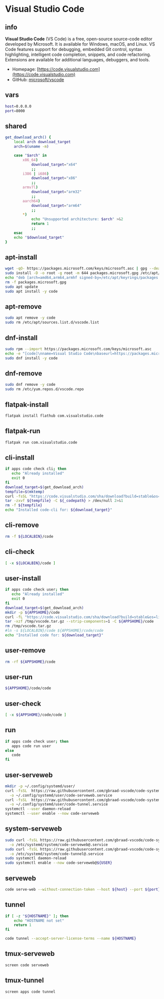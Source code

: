 # Visual Studio Code


## info

**Visual Studio Code** (VS Code) is a free, open-source source-code editor developed by Microsoft. It is available for Windows, macOS, and Linux. VS Code features support for debugging, embedded Git control, syntax highlighting, intelligent code completion, snippets, and code refactoring. Extensions are available for additional languages, debuggers, and tools.

- Homepage: [https://code.visualstudio.com](https://code.visualstudio.com)
- GitHub: [microsoft/vscode](https://github.com/microsoft/vscode)


## vars
```sh
host=0.0.0.0
port=8000
```

## shared
```sh
get_download_arch() {
    local arch download_target
    arch=$(uname -m)

    case "$arch" in
        x86_64)
            download_target="x64"
            ;;
        i386 | i686)
            download_target="x86"
            ;;
        armv7l)
            download_target="arm32"
            ;;
        aarch64)
            download_target="arm64"
            ;;
        *)
            echo "Unsupported architecture: $arch" >&2
            return 1
            ;;
    esac
    echo "$download_target"
}
```

## apt-install
```sh
wget -qO- https://packages.microsoft.com/keys/microsoft.asc | gpg --dearmor > packages.microsoft.gpg
sudo install -D -o root -g root -m 644 packages.microsoft.gpg /etc/apt/keyrings/packages.microsoft.gpg
echo "deb [arch=amd64,arm64,armhf signed-by=/etc/apt/keyrings/packages.microsoft.gpg] https://packages.microsoft.com/repos/code stable main" |sudo tee /etc/apt/sources.list.d/vscode.list > /dev/null
rm -f packages.microsoft.gpg
sudo apt update
sudo apt install -y code
```

## apt-remove
```sh
sudo apt remove -y code
sudo rm /etc/apt/sources.list.d/vscode.list
```

## dnf-install
```sh
sudo rpm --import https://packages.microsoft.com/keys/microsoft.asc
echo -e "[code]\nname=Visual Studio Code\nbaseurl=https://packages.microsoft.com/yumrepos/vscode\nenabled=1\nautorefresh=1\ntype=rpm-md\ngpgcheck=1\ngpgkey=https://packages.microsoft.com/keys/microsoft.asc" | sudo tee /etc/yum.repos.d/vscode.repo > /dev/null
sudo dnf install -y code
```

## dnf-remove
```sh
sudo dnf remove -y code
sudo rm /etc/yum.repos.d/vscode.repo
```

## flatpak-install
```sh
flatpak install flathub com.visualstudio.code
```

## flatpak-run
```sh
flatpak run com.visualstudio.code
```

## cli-install
```sh
if apps code check cli; then
   echo "Already installed"
   exit 0
fi
download_target=$(get_download_arch)
tempfile=$(mktemp)
curl -fsSL "https://code.visualstudio.com/sha/download?build=stable&os=cli-alpine-${download_target}" -o ${tempfile}
tar -zxvf ${tempfile} -C ${_codepath} > /dev/null 2>&1
rm -f ${tempfile}
echo "Installed code-cli for: ${download_target}"
```

## cli-remove
```sh
rm -f ${LOCALBIN}/code
```

## cli-check
```sh
[ -x ${LOCALBIN}/code ]
```

## user-install
```sh
if apps code check user; then
   echo "Already installed"
   exit 0
fi
download_target=$(get_download_arch)
mkdir -p ${APPSHOME}/code
curl -fL "https://code.visualstudio.com/sha/download?build=stable&os=linux-${download_target}" -o /tmp/vscode.tar.gz
tar -xzf /tmp/vscode.tar.gz --strip-components=1 -C ${APPSHOME}/code
rm /tmp/vscode.tar.gz
#ln -s ${LOCALBIN}/code ${APPSHOME}/code/code
echo "Installed code for: ${download_target}"
```

## user-remove
```sh
rm -rf ${APPSHOME}/code
```

## user-run
```sh
${APPSHOME}/code/code
```

## user-check
```sh
[ -x ${APPSHOME}/code/code ]
```

## run
```sh
if apps code check user; then
   apps code run user
else
   code
fi
```

## user-serveweb
```sh
mkdir -p ~/.config/systemd/user/
curl -fsSL  https://raw.githubusercontent.com/gbraad-vscode/code-systemd/refs/heads/main/user/code-serveweb.service \
  -o ~/.config/systemd/user/code-serveweb.service
curl -fsSL  https://raw.githubusercontent.com/gbraad-vscode/code-systemd/refs/heads/main/user/code-tunnel.service   \
  -o ~/.config/systemd/user/code-tunnel.service
systemctl --user daemon-reload
systemctl --user enable --now code-serveweb
```

## system-serveweb
```sh
sudo curl -fsSL https://raw.githubusercontent.com/gbraad-vscode/code-systemd/refs/heads/main/system/code-serveweb%40.service \
  -o /etc/systemd/system/code-serveweb@.service
sudo curl -fsSL https://raw.githubusercontent.com/gbraad-vscode/code-systemd/refs/heads/main/system/code-tunnel%40.service   \
  -o /etc/systemd/system/code-tunnel@.service
sudo systemctl daemon-reload
sudo systemctl enable --now code-serveweb@${USER}
```

## serveweb
```sh
code serve-web --without-connection-token --host ${host} --port ${port}
```

## tunnel
```sh
if [ -z "${HOSTNAME}" ]; then
    echo "HOSTNAME not set"
    return 1
fi

code tunnel --accept-server-license-terms --name ${HOSTNAME}
```

## tmux-serveweb
```sh
screen code serveweb
```

## tmux-tunnel
```sh
screen apps code tunnel
```

